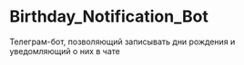 # Birthday_Notification_Bot
Телеграм-бот, позволяющий записывать дни рождения и уведомляющий о них в чате
